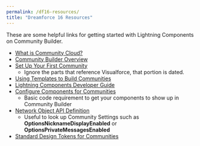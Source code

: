 ```yaml
---
permalink: /df16-resources/
title: "Dreamforce 16 Resources"
---
```

These are some helpful links for getting started with Lightning Components on Community Builder.

* [What is Community Cloud?](http://bit.ly/CC-FAQ)
* [Community Builder Overview](http://bit.ly/CBOverview)
* [Set Up Your First Community](http://bit.ly/SetupCommunity)
    * Ignore the parts that reference Visualforce, that portion is dated.
* [Using Templates to Build Communities](http://bit.ly/UsingTemplates)
* [Lightning Components Developer Guide](http://bit.ly/LC-DG)
* [Configure Components for Communities](http://bit.ly/ConfigComponent)
    * Basic code requirement to get your components to show up in Community Builder
* [Network Object API Definition](http://bit.ly/NetworkAPI)
    * Useful to look up Community Settings such as **OptionsNicknameDisplayEnabled** or **OptionsPrivateMessagesEnabled**
* [Standard Design Tokens for Communities](http://bit.ly/DesignTokens)
